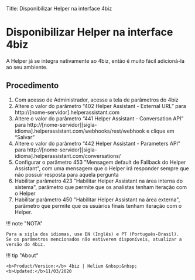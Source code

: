 Title: Disponibilizar Helper na interface 4biz
# Disponibilizar Helper na interface 4biz

A Helper já se integra nativamente ao 4biz, então é muito fácil adicioná-la ao seu ambiente.

## Procedimento

1. Com acesso de Administrador, acesse a tela de parâmetros do 4biz
2. Altere o valor do parâmetro “402 Helper Assistant - External URL” para http://[nome-servidor].helperassistant.com
3. Altere o valor do parâmetro “441 Helper Assistant - Conversation API” para http://[nome-servidor][sigla-idioma].helperassistant.com/webhooks/rest/webhook e clique em “Salvar”
4. Altere o valor do parâmetro “442 Helper Assistant - Parameters API” para http://[nome-servidor][sigla-idioma].helperassistant.com/conversations/
5. Configurar o parâmetro 453 "Mensagem default de Fallback do Helper Assistant", com uma mensagem que o Helper irá responder sempre que não possuir resposta para aquela pergunta
6. Habilitar parâmetro 423 "Habilitar Helper Assistant na área interna do sistema", parâmetro que permite que os analistas tenham iteração com o Helper
7. Habilitar parâmetro 450 "Habilitar Helper Assistant na área externa", parâmetro que permite que os usuários finais tenham iteração com o Helper.    


!!! note "NOTA"

    Para a sigla dos idiomas, use EN (Inglês) e PT (Português-Brasil).
    Se os parâmetros mencionados não estiverem disponíveis, atualizar a versão do 4biz.


!!! tip "About"

    <b>Product/Version:</b> 4biz | Helium &nbsp;&nbsp;
    <b>Updated:</b>11/03/2020
